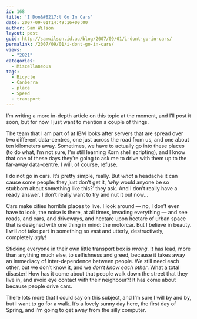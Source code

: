 ```yaml
---
id: 168
title: 'I Don&#8217;t Go In Cars'
date: 2007-09-01T14:49:16+00:00
author: Sam Wilson
layout: post
guid: http://samwilson.id.au/blog/2007/09/01/i-dont-go-in-cars/
permalink: /2007/09/01/i-dont-go-in-cars/
views:
  - "2821"
categories:
  - Miscellaneous
tags:
  - Bicycle
  - Canberra
  - place
  - Speed
  - transport
---
```

I&#8217;m writing a more in-depth article on this topic at the moment, and I&#8217;ll post it soon, but for now I just want to mention a couple of things.

The team that I am part of at IBM looks after servers that are spread over two different data-centres, one just across the road from us, and one about ten kilometers away. Sometimes, we have to actually go into these places (to do what, I&#8217;m not sure, I&#8217;m still learning Korn shell scripting), and I know that one of these days they&#8217;re going to ask me to drive with them up to the far-away data-centre. I will, of course, refuse.

I do not go in cars. It&#8217;s pretty simple, really. But _what_ a headache it can cause some people: they just don&#8217;t get it, &#8216;_why_ would anyone be so stubborn about something like this?&#8217; they ask. And I don&#8217;t really have a ready answer. I don&#8217;t really want to try and nut it out now…

Cars make cities horrible places to live. I look around — no, I don&#8217;t even have to look, the noise is there, at all times, invading everything — and see roads, and cars, and driveways, and hectare upon hectare of urban space that is designed with one thing in mind: the motorcar. But I believe in beauty. I will _not_ take part in something so vast and utterly, destructively, completely _ugly_!

Sticking everyone in their own little transport box is _wrong_. It has lead, more than anything much else, to selfishness and greed, because it takes away an immediacy of inter-dependence between people. We still need each other, but we don&#8217;t know it, and we _don&#8217;t know each other_. What a total disaster! How has it come about that people walk down the street that they live in, and avoid eye contact with their neighbour?! It has come about because people drive cars.

There lots more that I could say on this subject, and I&#8217;m sure I will by and by, but I want to go for a walk. It&#8217;s a lovely sunny day here, the first day of Spring, and I&#8217;m going to get away from the silly computer.